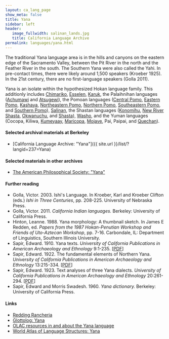 ```yaml
---
layout: ca_lang_page
show_meta: false
title: Yana
sidebar: left
header:
   image_fullwidth: salinan_lands.jpg
   title: California Language Archive
permalink: languages/yana.html
---
```


The traditional Yana language area is in the hills and canyons on the eastern edge of the Sacramento Valley, between the Pit River in the north and the Feather River in the south. The Southern Yana were also called the Yahi. In pre-contact times, there were likely around 1,500 speakers (Kroeber 1925). In the 21st century, there are no first-language speakers (Golla 2011).

Yana is an isolate within the hypothesized Hokan language family. This additionly includes [Chimariko](chimariko.html), [Esselen](esselen.html), [Karuk](karuk.html), the Palaihnihan languages ([Achumawi](achumawi.html) and [Atsugewi](atsugewi.html)), the Pomoan languages ([Central Pomo](central-pomo.html), [Eastern Pomo](eastern-pomo.html), [Kashaya](kashaya.html), [Northeastern Pomo](northeastern-pomo.html), [Northern Pomo](northern-pomo.html), [Southeastern Pomo](southeastern-pomo.html), and [Southern Pomo](southern-pomo.html)), [Salinan](salinan.html), the Shastan languages ([Konomihu](konomihu.html), [New River Shasta](new-river-shasta.html), [Okwanuchu](okwanuchu.html), and [Shasta](shasta.html)), [Washo](washo.html), and the Yuman languages (Cocopa, Kiliwa, [Kumeyaay](kumeyaay.html), [Maricopa](maricopa.html), [Mojave](mojave.html), Pai, Paipai, and [Quechan](quechan.html)).

#### Selected archival materials at Berkeley

* [California Language Archive: "Yana"]({{ site.url }}/list/?langid=237=Yana)


#### Selected materials in other archives

* [The American Philosophical Society: "Yana"](https://indigenousguide.amphilsoc.org/search?f%5B0%5D=guide_language_content_title%3AYana)

#### Further reading

* Golla, Victor. 2003. Ishi's Language. In Kroeber, Karl and Kroeber Clifton (eds.) *Ishi in Three Centuries*, pp. 208-225. University of Nebraska Press.
* Golla, Victor. 2011. *California Indian languages.* Berkeley: University of California Press.
* Hinton, Leanne. 1988. Yana morphology: A thumbnail sketch. In James E Redden, ed. *Papers from the 1987 Hokan-Penutian Workshop and Friends of Uto-Aztecan Workshop*, pp. 7-16. Carbondale, IL: Department of Linguistics, Southern Illinois University.
* Sapir, Edward. 1910. Yana texts. *University of California Publications in American Archaeology and Ethnology* 9:1-235.
[[PDF](http://digitalassets.lib.berkeley.edu/anthpubs/ucb/text/ucp009-003.pdf)]
* Sapir, Edward. 1922. The fundamental elements of Northern Yana. *University of California Publications in American Archaeology and Ethnology* 13:215-334.
[[PDF](http://digitalassets.lib.berkeley.edu/anthpubs/ucb/text/ucp013-008.pdf)]
* Sapir, Edward. 1923. Text analyses of three Yana dialects. *University of California Publications in American Archaeology and Ethnology* 20:261-294.
[[PDF](http://digitalassets.lib.berkeley.edu/anthpubs/ucb/text/ucp020-016.pdf)]
* Sapir, Edward and Morris Swadesh. 1960. *Yana dictionary.* Berkeley: University of California Press.

#### Links

* [Redding Rancheria](https://www.reddingrancheria-nsn.gov/)
* [Glottolog: Yana](https://glottolog.org/resource/languoid/id/yana1271)
* [OLAC resources in and about the Yana language](http://www.language-archives.org/language/ynn)
* [World Atlas of Language Structures: Yana](http://wals.info/languoid/lect/wals_code_yan)

